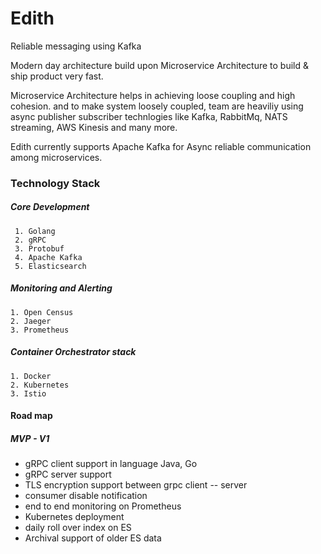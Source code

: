 # Edith
Reliable messaging using Kafka

Modern day architecture build upon Microservice Architecture to build & ship product very fast.

Microservice Architecture helps in achieving loose coupling and high cohesion. and to make system loosely coupled, team are heaviliy using async publisher subscriber technlogies like Kafka, RabbitMq, NATS streaming, AWS Kinesis and many more.

Edith currently supports Apache Kafka for Async reliable communication among microservices.

### Technology Stack
##### Core Development 
     1. Golang
     2. gRPC
     3. Protobuf
     4. Apache Kafka
     5. Elasticsearch
##### Monitoring and Alerting
    1. Open Census
    2. Jaeger
    3. Prometheus
##### Container Orchestrator stack
    1. Docker
    2. Kubernetes
    3. Istio
    
#### Road map

##### MVP - V1
* gRPC client support in language Java, Go
* gRPC server support 
* TLS encryption support between grpc client -- server
* consumer disable notification
* end to end monitoring on Prometheus
* Kubernetes deployment
* daily roll over index on ES
* Archival support of older ES data
